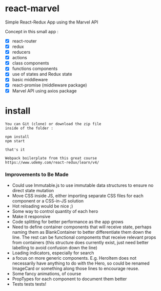 # react-marvel

Simple React-Redux App using the Marvel API

Concept in this small app :

- [x] react-router
- [x] redux
- [x] reducers
- [x] actions
- [x] class components
- [x] functions components
- [x] use of states and Redux state
- [x] basic middleware
- [x] react-promise (middleware package)
- [x] Marvel API using axios package  

# install

```
You can Git (clone) or download the zip file
inside of the folder :

npm install
npm start

that's it
```

`Webpack boilerplate from this great course https://www.udemy.com/react-redux/learn/v4/`


### Improvements to Be Made
- Could use Immutable.js to use immutable data structures to ensure no direct state mutation
- Move CSS inside JS, either importing separate CSS files for each component or a CSS-in-JS solution
- Hot reloading would be nice ;)
- Some way to control quantity of each hero
- Make it responsive
- Code splitting for better performance as the app grows
- Need to define container components that will receive state, perhaps naming them as BlankContainer to better differentiate them down the line. The rest can be functional components that receive relevant props from containers (this structure does currently exist, just need better labelling to avoid confusion down the line)
- Loading indicators, especially for search
- a focus on more generic components. E.g. HeroItem does not necessarily have anything to do with the Hero, so could be renamed ImageCard or something along those lines to encourage reuse.
- Some fancy animations, of course
- PropTypes for each component to document them better
- Tests tests tests!